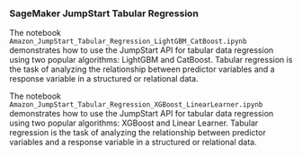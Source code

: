 ### SageMaker JumpStart Tabular Regression
The notebook `Amazon_JumpStart_Tabular_Regression_LightGBM_CatBoost.ipynb` demonstrates how to use the JumpStart API for tabular data regression using two popular algorithms: LightGBM and CatBoost. Tabular regression is the task of analyzing the relationship between predictor variables and a response variable in a structured or relational data.

The notebook `Amazon_JumpStart_Tabular_Regression_XGBoost_LinearLearner.ipynb` demonstrates how to use the JumpStart API for tabular data regression using two popular algorithms: XGBoost and Linear Learner. Tabular regression is the task of analyzing the relationship between predictor variables and a response variable in a structured or relational data.
